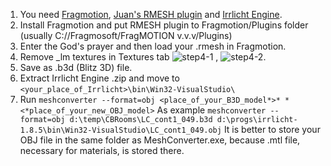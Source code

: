 1. You need [Fragmotion](http://www.fragmosoft.com/fragMOTION/), [Juan's RMESH plugin](https://undertowgames.com/forum/viewtopic.php?f=11&t=7369) and [Irrlicht Engine](https://irrlicht.sourceforge.io/).
2. Install Fragmotion and put RMESH plugin to Fragmotion/Plugins folder (usually C://Fragmosoft/FragMOTION v.v.v/Plugins)
3. Enter the God's prayer and then load your .rmesh in Fragmotion.
4. Remove _lm textures in Textures tab ![step4-1](/images/step4-1.png) , ![step4-2](/images/step4-2.png).
5. Save as .b3d (Blitz 3D) file.
6. Extract Irrlicht Engine .zip and move to ```<your_place_of_Irrlicht>\bin\Win32-VisualStudio\```
7. Run ```meshconverter --format=obj <place_of_your_B3D_model*>* *<*place_of_your_new_OBJ_model>```
As example ```meshconverter --format=obj d:\temp\CBRooms\LC_cont1_049.b3d d:\progs\irrlicht-1.8.5\bin\Win32-VisualStudio\LC_cont1_049.obj```
It is better to store your OBJ file in the same folder as MeshConverter.exe, because .mtl file, necessary for materials, is stored there.
